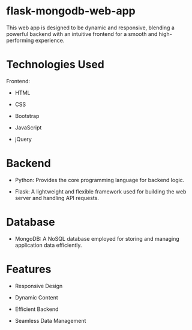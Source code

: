 # flask-mongodb-web-app

This web app is designed to be dynamic and responsive, blending a powerful backend with an intuitive frontend for a smooth and high-performing experience.

# Technologies Used

Frontend:

- HTML

- CSS

- Bootstrap

- JavaScript

- jQuery

# Backend

- Python: Provides the core programming language for backend logic.

- Flask: A lightweight and flexible framework used for building the web server and handling API requests.

# Database

- MongoDB: A NoSQL database employed for storing and managing application data efficiently.

# Features

- Responsive Design

- Dynamic Content

- Efficient Backend

- Seamless Data Management